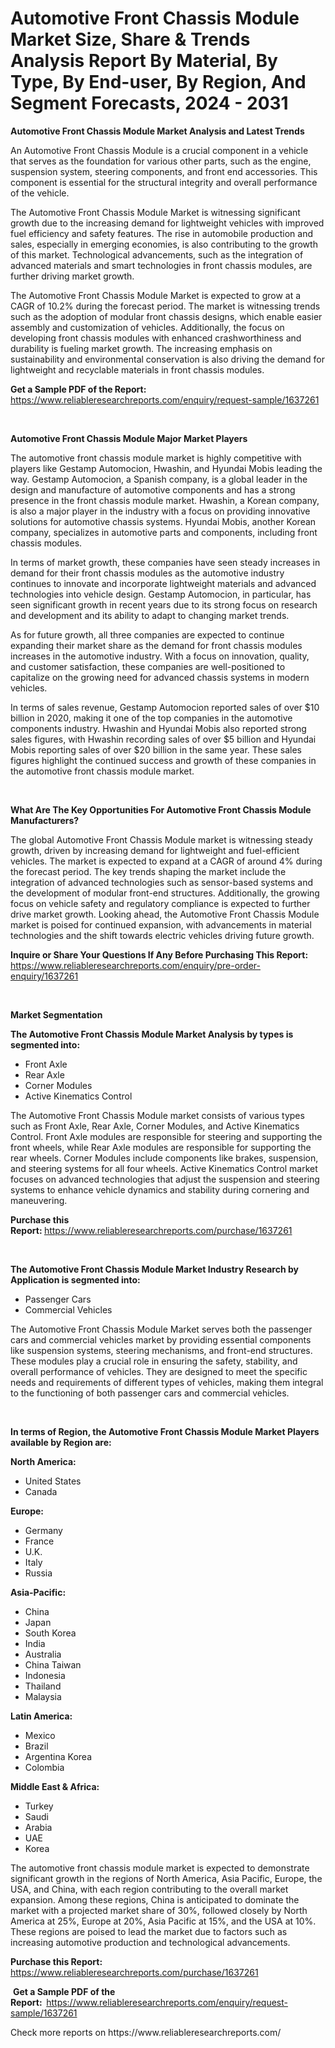 <p><h1>Automotive Front Chassis Module Market Size, Share & Trends Analysis Report By Material, By Type, By End-user, By Region, And Segment Forecasts, 2024 - 2031</h1></p><p><strong>Automotive Front Chassis Module Market Analysis and Latest Trends</strong></p>
<p><p>An Automotive Front Chassis Module is a crucial component in a vehicle that serves as the foundation for various other parts, such as the engine, suspension system, steering components, and front end accessories. This component is essential for the structural integrity and overall performance of the vehicle.</p><p>The Automotive Front Chassis Module Market is witnessing significant growth due to the increasing demand for lightweight vehicles with improved fuel efficiency and safety features. The rise in automobile production and sales, especially in emerging economies, is also contributing to the growth of this market. Technological advancements, such as the integration of advanced materials and smart technologies in front chassis modules, are further driving market growth.</p><p>The Automotive Front Chassis Module Market is expected to grow at a CAGR of 10.2% during the forecast period. The market is witnessing trends such as the adoption of modular front chassis designs, which enable easier assembly and customization of vehicles. Additionally, the focus on developing front chassis modules with enhanced crashworthiness and durability is fueling market growth. The increasing emphasis on sustainability and environmental conservation is also driving the demand for lightweight and recyclable materials in front chassis modules.</p></p>
<p><strong>Get a Sample PDF of the Report:&nbsp;</strong> <a href="https://www.reliableresearchreports.com/enquiry/request-sample/1637261">https://www.reliableresearchreports.com/enquiry/request-sample/1637261</a></p>
<p>&nbsp;</p>
<p><strong>Automotive Front Chassis Module Major Market Players</strong></p>
<p><p>The automotive front chassis module market is highly competitive with players like Gestamp Automocion, Hwashin, and Hyundai Mobis leading the way. Gestamp Automocion, a Spanish company, is a global leader in the design and manufacture of automotive components and has a strong presence in the front chassis module market. Hwashin, a Korean company, is also a major player in the industry with a focus on providing innovative solutions for automotive chassis systems. Hyundai Mobis, another Korean company, specializes in automotive parts and components, including front chassis modules.</p><p>In terms of market growth, these companies have seen steady increases in demand for their front chassis modules as the automotive industry continues to innovate and incorporate lightweight materials and advanced technologies into vehicle design. Gestamp Automocion, in particular, has seen significant growth in recent years due to its strong focus on research and development and its ability to adapt to changing market trends.</p><p>As for future growth, all three companies are expected to continue expanding their market share as the demand for front chassis modules increases in the automotive industry. With a focus on innovation, quality, and customer satisfaction, these companies are well-positioned to capitalize on the growing need for advanced chassis systems in modern vehicles.</p><p>In terms of sales revenue, Gestamp Automocion reported sales of over $10 billion in 2020, making it one of the top companies in the automotive components industry. Hwashin and Hyundai Mobis also reported strong sales figures, with Hwashin recording sales of over $5 billion and Hyundai Mobis reporting sales of over $20 billion in the same year. These sales figures highlight the continued success and growth of these companies in the automotive front chassis module market.</p></p>
<p>&nbsp;</p>
<p><strong>What Are The Key Opportunities For Automotive Front Chassis Module Manufacturers?</strong></p>
<p><p>The global Automotive Front Chassis Module market is witnessing steady growth, driven by increasing demand for lightweight and fuel-efficient vehicles. The market is expected to expand at a CAGR of around 4% during the forecast period. The key trends shaping the market include the integration of advanced technologies such as sensor-based systems and the development of modular front-end structures. Additionally, the growing focus on vehicle safety and regulatory compliance is expected to further drive market growth. Looking ahead, the Automotive Front Chassis Module market is poised for continued expansion, with advancements in material technologies and the shift towards electric vehicles driving future growth.</p></p>
<p><strong>Inquire or Share Your Questions If Any Before Purchasing This Report:</strong> <a href="https://www.reliableresearchreports.com/enquiry/pre-order-enquiry/1637261">https://www.reliableresearchreports.com/enquiry/pre-order-enquiry/1637261</a></p>
<p>&nbsp;</p>
<p><strong>Market Segmentation</strong></p>
<p><strong>The Automotive Front Chassis Module Market Analysis by types is segmented into:</strong></p>
<p><ul><li>Front Axle</li><li>Rear Axle</li><li>Corner Modules</li><li>Active Kinematics Control</li></ul></p>
<p><p>The Automotive Front Chassis Module market consists of various types such as Front Axle, Rear Axle, Corner Modules, and Active Kinematics Control. Front Axle modules are responsible for steering and supporting the front wheels, while Rear Axle modules are responsible for supporting the rear wheels. Corner Modules include components like brakes, suspension, and steering systems for all four wheels. Active Kinematics Control market focuses on advanced technologies that adjust the suspension and steering systems to enhance vehicle dynamics and stability during cornering and maneuvering.</p></p>
<p><strong>Purchase this Report:&nbsp;</strong><a href="https://www.reliableresearchreports.com/purchase/1637261">https://www.reliableresearchreports.com/purchase/1637261</a></p>
<p>&nbsp;</p>
<p><strong>The Automotive Front Chassis Module Market Industry Research by Application is segmented into:</strong></p>
<p><ul><li>Passenger Cars</li><li>Commercial Vehicles</li></ul></p>
<p><p>The Automotive Front Chassis Module Market serves both the passenger cars and commercial vehicles market by providing essential components like suspension systems, steering mechanisms, and front-end structures. These modules play a crucial role in ensuring the safety, stability, and overall performance of vehicles. They are designed to meet the specific needs and requirements of different types of vehicles, making them integral to the functioning of both passenger cars and commercial vehicles.</p></p>
<p>&nbsp;</p>
<p><strong>In terms of Region, the Automotive Front Chassis Module Market Players available by Region are:</strong></p>
<p>
    <p> <strong> North America: </strong>
        <ul>
            <li>United States</li>
            <li>Canada</li>
        </ul>
        </p> 
    <p> <strong> Europe: </strong>
        <ul>
            <li>Germany</li>
            <li>France</li>
            <li>U.K.</li>
            <li>Italy</li>
            <li>Russia</li>
        </ul>
        </p> 
    <p> <strong> Asia-Pacific: </strong>
        <ul>
            <li>China</li>
            <li>Japan</li>
            <li>South Korea</li>
            <li>India</li>
            <li>Australia</li>
            <li>China Taiwan</li>
            <li>Indonesia</li>
            <li>Thailand</li>
            <li>Malaysia</li>
        </ul>
        </p> 
    <p> <strong> Latin America: </strong>
        <ul>
            <li>Mexico</li>
            <li>Brazil</li>
            <li>Argentina Korea</li>
            <li>Colombia</li>
        </ul>
        </p> 
    <p> <strong> Middle East & Africa: </strong>
        <ul>
            <li>Turkey</li>
            <li>Saudi</li>
            <li>Arabia</li>
            <li>UAE</li>
            <li>Korea</li>
        </ul>
    </p>
    </p>
<p><p>The automotive front chassis module market is expected to demonstrate significant growth in the regions of North America, Asia Pacific, Europe, the USA, and China, with each region contributing to the overall market expansion. Among these regions, China is anticipated to dominate the market with a projected market share of 30%, followed closely by North America at 25%, Europe at 20%, Asia Pacific at 15%, and the USA at 10%. These regions are poised to lead the market due to factors such as increasing automotive production and technological advancements.</p></p>
<p><strong>Purchase this Report: </strong><a href="https://www.reliableresearchreports.com/purchase/1637261">https://www.reliableresearchreports.com/purchase/1637261</a></p>
<p>&nbsp;<strong>Get a Sample PDF of the Report:&nbsp;&nbsp;</strong><a href="https://www.reliableresearchreports.com/enquiry/request-sample/1637261">https://www.reliableresearchreports.com/enquiry/request-sample/1637261</a></p>
<p><strong></strong></p>
<p>Check more reports on https://www.reliableresearchreports.com/</p>